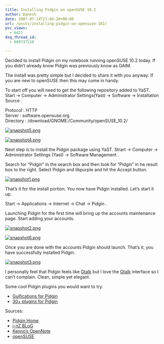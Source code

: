 ```yaml
---
title: Installing Pidgin on openSUSE 10.2
author: Danesh
date: 2007-07-14T21:04:20+00:00
url: /posts/installing-pidgin-on-opensuse-102/
pvc_views:
  - 6421
dsq_thread_id:
  - 889737110

---
```

Decided to install Pidgin on my notebook running openSUSE 10.2 today. If you didn&#8217;t already know Pidgin was previously know as GAIM.

The install was pretty simple but I decided to share it with you anyway. If you are new to openSUSE then this may come in handy.

To start off you will need to get the following repository added to YaST. Start -> Computer -> Administrator Settings(Yast) -> Software -> Installation Source .

Protocol : HTTP  
Server : software.opensuse.org  
Directory : /download/GNOME:/Community/openSUSE_10.2/[][1]

[![snapshot5.png][2]][3][][1]

[![snapshot4.png][4]][5]

<!--more-->Next step is to install the Pidgin package using YaST. Strart -> Computer -> Administrator Settings (Yast) -> Software Management .

Search for &#8220;Pidgin&#8221; in the search box and then look for &#8220;Pidgin&#8221; in he result box to the right. Select Pidgin and libpurple and hit the Accept button.

[![snapshot1.png][6]][7]

That&#8217;s it for the install portion. You now have Pidgin installed. Let&#8217;s start it up.

Start -> Applications -> Internet -> Chat -> Pidgin .

Launching Pidgin for the first time will bring up the accounts maintenance page. Start adding your accounts.

[![snapshot2.png][8]][9]

[![snapshot6.png][10]][11]

Once you are done with the accounts Pidgin should launch. That&#8217;s it, you have successfully installed Pidgin.

[![snapshot3.png][12]][1]

I personally feel that Pidgin feels like [Gtalk][13] but I love the [Gtalk][13] interface so I can&#8217;t complain. Clean, simple yet elegant.

Some cool Pidgin plugins you would want to try.

  * [Guifications for Pidgin][14] 
  * [30+ plugins for Pidgin][15]

Sources:

  * [Pidgin Home][16]
  * [i-nZ BLoG][17]
  * [Kenno&#8217;s OpenNote][18]
  * [openSUSE][19]

 [1]: /wp-content/uploads/2007/07/snapshot3.png "snapshot3.png"
 [2]: /wp-content/uploads/2007/07/snapshot5.thumbnail.png
 [3]: /wp-content/uploads/2007/07/snapshot5.png "snapshot5.png"
 [4]: /wp-content/uploads/2007/07/snapshot4.thumbnail.png
 [5]: /wp-content/uploads/2007/07/snapshot4.png "snapshot4.png"
 [6]: /wp-content/uploads/2007/07/snapshot1.thumbnail.png
 [7]: /wp-content/uploads/2007/07/snapshot1.png "snapshot1.png"
 [8]: /wp-content/uploads/2007/07/snapshot2.thumbnail.png
 [9]: /wp-content/uploads/2007/07/snapshot2.png "snapshot2.png"
 [10]: /wp-content/uploads/2007/07/snapshot6.thumbnail.png
 [11]: /wp-content/uploads/2007/07/snapshot6.png "snapshot6.png"
 [12]: /wp-content/uploads/2007/07/snapshot3.thumbnail.png
 [13]: http://www.google.com/talk/
 [14]: http://plugins.guifications.org/trac/wiki/Guifications
 [15]: http://plugins.guifications.org/trac/wiki/PluginPack
 [16]: http://pidgin.im/pidgin/home/
 [17]: http://i-nz.net/2007/05/06/pidgin-plugins-opensuse-rpms/
 [18]: http://kenno.wordpress.com/2007/06/10/installing-pidgin-on-opensuse-102/
 [19]: http://www.opensuse.org/